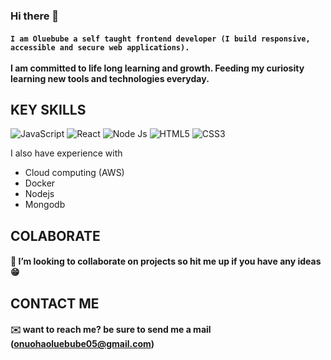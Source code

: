 ### Hi there 👋

#### `I am Oluebube a self taught frontend developer (I build responsive, accessible and secure web applications).` <br><br>I am committed to life long learning and growth. Feeding my curiosity learning new tools and technologies everyday.


## KEY SKILLS
![JavaScript](https://img.shields.io/badge/-JavaScript-%23F7DF1C?style=flat-square&logo=javascript&logoColor=000000&labelColor=%23F7DF1C&color=%23FFCE5A)
![React](https://img.shields.io/badge/-react-%233776AB?style=flat-square&logo=react&logoColor=ffffff)
![Node Js](https://img.shields.io/badge/-Node%20Js-%23E44D27?style=flat-square&logo=node.js&logoColor=ffffff&labelColor=green&color=green)
![HTML5](https://img.shields.io/badge/-HTML5-%23E44D27?style=flat-square&logo=html5&logoColor=ffffff)
![CSS3](https://img.shields.io/badge/-CSS3-%231572B6?style=flat-square&logo=css3)

I also have experience with 
* Cloud computing (AWS)
* Docker 
* Nodejs
* Mongodb



## COLABORATE
#### 👯 I’m looking to collaborate on projects so hit me up if you have any ideas :grin:

## CONTACT ME
#### :envelope: want to reach me? be sure to send me a mail (onuohaoluebube05@gmail.com)


<!--
**OnuohaOluebube/OnuohaOluebube** is a ✨ _special_ ✨ repository because its `README.md` (this file) appears on your GitHub profile.

Here are some ideas to get you started:

- 🔭 I’m currently working on ...
- 🌱 I’m currently learning ...
- 👯 I’m looking to collaborate on ...
- 🤔 I’m looking for help with ...
- 💬 Ask me about ...
- 📫 How to reach me: ...
- 😄 Pronouns: ...
- ⚡ Fun fact: ...
-->

